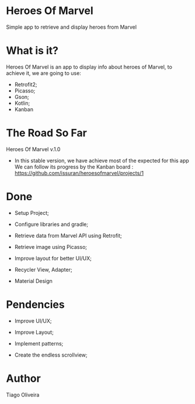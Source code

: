 # Heroes Of Marvel
Simple app to retrieve and display heroes from Marvel

# What is it?
Heroes Of Marvel is an app to display info about heroes of Marvel, to achieve it, we are going to use:
- Retrofit2;
- Picasso;
- Gson;
- Kotlin;
- Kanban

# The Road So Far
Heroes Of Marvel v.1.0
- In this stable version, we have achieve most of the expected for this app
We can follow its progress by the Kanban board : https://github.com/issuran/heroesofmarvel/projects/1

# Done

- Setup Project;

- Configure libraries and gradle;

- Retrieve data from Marvel API using Retrofit;

- Retrieve image using Picasso;

- Improve layout for better UI/UX;

- Recycler View, Adapter;

- Material Design

# Pendencies

- Improve UI/UX;

- Improve Layout;

- Implement patterns;

- Create the endless scrollview;

# Author
Tiago Oliveira
